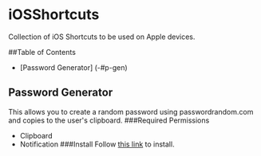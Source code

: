 # iOSShortcuts
Collection of iOS Shortcuts to be used on Apple devices.

##Table of Contents
* [Password Generator] (-#p-gen)

## Password Generator
This allows you to create a random password using passwordrandom.com and copies to the user's clipboard.
###Required Permissions
* Clipboard
* Notification
###Install
Follow [this link](https://www.icloud.com/shortcuts/2a77580990ca4520bde1dc474e44454f) to install.
